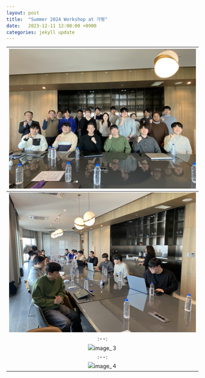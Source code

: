 ```yaml
---
layout: post
title:  "Summer 2024 Workshop at 가평"
date:   2023-12-11 12:00:00 +0900
categories: jekyll update
---
```


| ![image_1](https://github.com/Inha-ERE/cure.github.io/blob/main/_images/2024winter_1.jpg?raw=true) | 
|:--:| 
| ![image_2](https://github.com/Inha-ERE/cure.github.io/blob/main/_images/2024winter_2.jpg?raw=true)  |
|:--:| 
| ![image_３](https://github.com/Inha-ERE/cure.github.io/blob/main/_images/2024winter_３.jpg?raw=true)  |
|:--:| 
| ![image_４](https://github.com/Inha-ERE/cure.github.io/blob/main/_images/2024winter_４.jpg?raw=true)  |